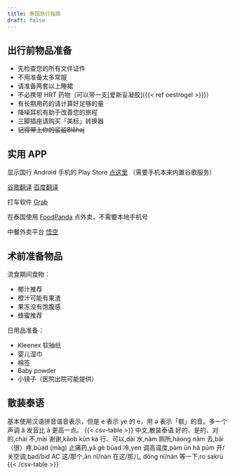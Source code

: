 ```yaml
---
title: 泰国旅行指南
draft: false
---
```


<!--咕咕-->
## 出行前物品准备

- 先检查您的所有文件证件
- 不用准备太多常服
- 请准备两套以上睡裙
- 不必携带 HRT 药物（可以带一支[爱斯妥凝胶]({{< ref oestrogel >}})）
- 有长期用药的请计算好足够的量
- 降噪耳机有助于改善您的旅程
- 三脚插座请购买「美标」转换器
- ~~记得带上你的鲨鲨Blåhaj~~

## 实用 APP

显示国行 Android 手机的 Play Store [点这里](https://m.apkpure.com/google-play-store/com.android.vending/download) （需要手机本来内置谷歌服务）

[谷歌翻译](https://play.google.com/store/apps/details?id=com.google.android.apps.translate) [百度翻译](https://fanyi-app.baidu.com/transapp/appdownloadpage)

打车软件 [Grab](https://play.google.com/store/apps/details?id=com.grabtaxi.passenger)

在泰国使用 [FoodPanda](https://play.google.com/store/apps/details?id=com.global.foodpanda.android) 点外卖，不需要本地手机号

中餐外卖平台 [悟空](https://play.google.com/store/apps/details?id=com.wukong.waimai)

## 术前准备物品

流食期间食物：
- 椰汁推荐
- 橙汁可能有果渣
- 果冻没有饱腹感
- 蜂蜜推荐

日用品准备：
- Kleenex 软抽纸
- 婴儿湿巾
- 棉签
- Baby powder
- 小镜子（医院出院可能提供）

## 散装泰语

基本使用汉语拼音谐音表示，但是 e 表示 ye 的 e，用 ə 表示「额」的音。多一个声调 â 发音比 ā 更高一点。
{{< csv-table >}}
中文,散装泰语
好的、是的、对的,chài
不,mài
谢谢,kǎob kūn kà
行、可以,dài
水,nâm
厕所,hàong nâm
去,bāi
（很）疼,būad (màg)
止痛药,yā gè būad
冷,yen
调高温度,pə̀m ūn hǎ pūm
开/关空调,bəd/bid AC
这/那个,ān nî/nàn
在这/那儿, dōng nî/nàn
等一下,ro sakrù
{{< /csv-table >}}